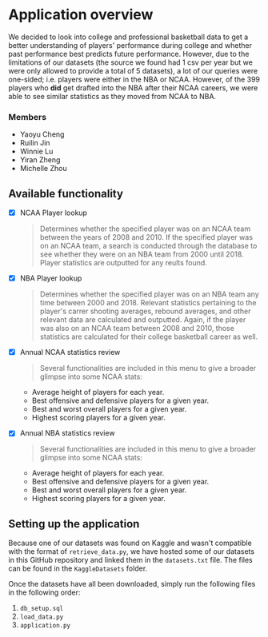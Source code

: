 # Application overview

We decided to look into college and professional basketball data to get a better understanding of players' performance during college and whether past performance best predicts future performance. However, due to the limitations of our datasets (the source we found had 1 csv per year but we were only allowed to provide a total of 5 datasets), a lot of our queries were one-sided; i.e. players were either in the NBA or NCAA. However, of the 399 players who **did** get drafted into the NBA after their NCAA careers, we were able to see similar statistics as they moved from NCAA to NBA.  

### Members
- Yaoyu Cheng
- Ruilin Jin
- Winnie Lu
- Yiran Zheng
- Michelle Zhou
 

## Available functionality
- [x] NCAA Player lookup
	> Determines whether the specified player was on an NCAA team between the years of 2008 and 2010. If the specified player was on an NCAA team, a search is conducted through the database to see whether they were on an NBA team from 2000 until 2018. Player statistics are outputted for any reults found.
- [x] NBA Player lookup
    > Determines whether the specified player was on an NBA team any time between 2000 and 2018. Relevant statistics pertaining to the player's carrer shooting averages, rebound averages, and other relevant data are calculated and outputted. Again, if the player was also on an NCAA team between 2008 and 2010, those statistics are calculated for their college basketball career as well. 
- [x] Annual NCAA statistics review
    > Several functionalities are included in this menu to give a broader glimpse into some NCAA stats:
	- Average height of players for each year.
	- Best offensive and defensive players for a given year.
	- Best and worst overall players for a given year.
	- Highest scoring players for a given year.

- [x] Annual NBA statistics review
    > Several functionalities are included in this menu to give a broader glimpse into some NCAA stats:
	- Average height of players for each year.
	- Best offensive and defensive players for a given year.
	- Best and worst overall players for a given year.
	- Highest scoring players for a given year.


## Setting up the application

Because one of our datasets was found on Kaggle and wasn't compatible with the format of `retrieve_data.py`, we have hosted some of our datasets in this GitHub repository and linked them in the `datasets.txt` file. The files can be found in the `KaggleDatasets` folder.

Once the datasets have all been downloaded, simply run the following files in the following order:
1. `db_setup.sql`
2. `load_data.py`
3. `application.py`
